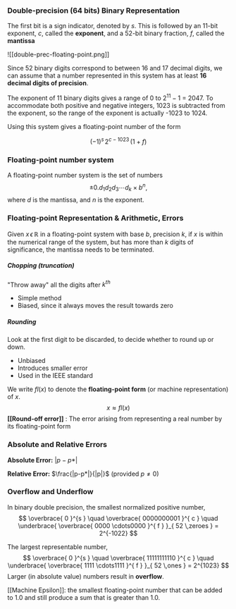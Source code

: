 
### Double-precision (64 bits) Binary Representation

The first bit is a sign indicator, denoted by $s$. This is followed by an 11-bit exponent, $c$, called the **exponent**, and a 52-bit binary fraction, $f$, called the **mantissa**

![[double-prec-floating-point.png]]

Since 52 binary digits correspond to between 16 and 17 decimal digits, we can assume that a number represented in this system has at least **16 decimal digits of precision**.

The exponent of 11 binary digits gives a range of 0 to $2^{11} - 1$  = 2047. To accommodate both positive and negative integers, 1023 is subtracted from the exponent, so the range of the exponent is actually -1023 to 1024.

Using this system gives a floating-point number of the form

$$
(-1)^{s}\,2^{c-1023}\,(1+f)
$$
### Floating-point number system

A floating-point number system is the set of numbers
$$
\pm 0.d_{1} d_{2}d_{3}\cdots d_{k} \times b^{n},
$$
where $d$ is the mantissa, and $n$ is the exponent.

### Floating-point Representation & Arithmetic, Errors

Given $x \,\epsilon\, \mathbb{R}$ in a floating-point system with base $b$, precision $k$, if $x$ is within the numerical range of the system, but has more than $k$ digits of significance, the mantissa needs to be terminated.

##### Chopping (truncation)
"Throw away" all the digits after $k^{th}$
- Simple method
- Biased, since it always moves the result towards zero

##### Rounding
Look at the first digit to be discarded, to decide whether to round up or down.
- Unbiased
- Introduces smaller error
- Used in the IEEE standard

We write $fl(x)$ to denote the **floating-point form** (or machine representation) of $x$.
$$
x \approx fl(x)
$$
**[[Round-off error]]** : The error arising from representing a real number by its floating-point form

### Absolute and Relative Errors

**Absolute Error:** $|p-p*|$

**Relative Error:** $\frac{|p-p*|}{|p|}$ (provided $p \neq0$)

### Overflow and Underflow

In binary double precision, the smallest normalized positive number,
$$
\overbrace{ 0 }^{s } \quad \overbrace{ 0000000001 }^{ c } \quad \underbrace{ \overbrace{ 0000 \cdots0000 }^{ f } }_{ 52 \,zeroes } = 2^{-1022}
$$

The largest representable number,
$$
\overbrace{ 0 }^{s } \quad \overbrace{ 11111111110 }^{ c } \quad \underbrace{ \overbrace{ 1111 \cdots1111 }^{ f } }_{ 52 \,ones } = 2^{1023}
$$
Larger (in absolute value) numbers result in **overflow**.

[[Machine Epsilon]]:  the smallest floating-point number that can be added to 1.0 and still produce a sum that is greater than 1.0.